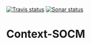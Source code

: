 [![Travis status](https://travis-ci.org/aygalinc/Context-SOCM.svg?branch=master)](https://travis-ci.org/aygalinc/Context-SOCM)
[![Sonar status](https://sonarqube.com/api/badges/gate?key=fr.liglab.adele.cream:context.socm.reactor)](https://sonarqube.com/dashboard?id=fr.liglab.adele.cream%3Acontext.socm.reactor)

# Context-SOCM

